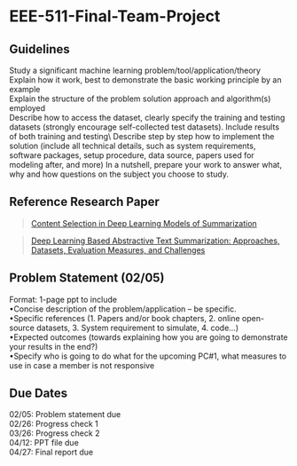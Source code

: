 # EEE-511-Final-Team-Project

## Guidelines 

Study a significant machine learning problem/tool/application/theory \
Explain how it work, best to demonstrate the basic working principle by an example\
Explain the structure of the problem solution approach and algorithm(s) employed\
Describe how to access the dataset, clearly specify the training and testing datasets (strongly encourage self-collected test datasets). Include results of both training and testing\ 
Describe step by step how to implement the solution (include all technical details, such as system requirements, software packages, setup procedure, data source, papers used for modeling after, and more) In a nutshell, prepare your work to answer what, why and how questions on the subject you choose to study. 

## Reference Research Paper 

> [Content Selection in Deep Learning Models of Summarization](https://arxiv.org/pdf/1810.12343v2.pdf)

> [Deep Learning Based Abstractive Text Summarization: Approaches, Datasets, Evaluation Measures, and Challenges](https://www.researchgate.net/publication/343836695_Deep_Learning_Based_Abstractive_Text_Summarization_Approaches_Datasets_Evaluation_Measures_and_Challenges)

## Problem Statement (02/05)

Format: 1-page ppt to include\
•Concise description of the problem/application – be specific.\
•Specific references (1. Papers and/or book chapters, 2. online open-source datasets, 3. System requirement to simulate, 4. code...) \
•Expected outcomes (towards explaining how you are going to demonstrate your results in the end?) \
•Specify who is going to do what for the upcoming PC#1, what measures to use in case a member is not responsive


## Due Dates

02/05: Problem statement due\
02/26: Progress check 1\
03/26: Progress check 2\
04/12: PPT file due\
04/27: Final report due
